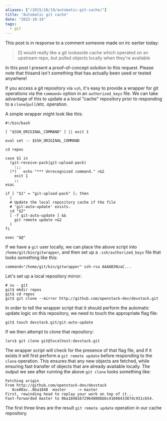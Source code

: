 ```yaml
---
aliases: ["/2015/10/19/automatic-git-cache/"]
title: "Automatic git cache"
date: "2015-10-19"
tags:
  - git
---
```


This post is in response to a comment someone made on irc earlier
today:

> [I] would really like a git lookaside cache which operated on an upstream
> repo, but pulled objects locally when they're available

In this post I present a proof-of-concept solution to this request.
Please note that thisand isn't something that has actually been used
or tested anywhere!

If you access a git repository via `ssh`, it's easy to provide a
wrapper for git operations via the `command=` option in an
`authorized_keys` file.  We can take advantage of this to update a a
local "cache" repository prior to responding to a `clone`/`pull`/etc.
operation.

A simple wrapper might look like this:

    #!/bin/bash

    [ "$SSH_ORIGINAL_COMMAND" ] || exit 1

    eval set -- $SSH_ORIGINAL_COMMAND

    cd repos

    case $1 in
      (git-receive-pack|git-upload-pack)
        :;;
      (*)	echo "*** Unrecognized command." >&2
        exit 1
        ;;
    esac

    if [ "$1" = "git-upload-pack" ]; then
      (
      # Update the local repository cache if the file 
      # 'git-auto-update' exists.
      cd "$2"
      [ -f git-auto-update ] &&
        git remote update >&2
      )
    fi

    exec "$@"

If we have a `git` user locally, we can place the above script into
`/home/git/bin/gitwrapper`, and then set up a `.ssh/authorized_keys`
file that looks something like this:

    command="/home/git/bin/gitwrapper" ssh-rsa AAAAB3NzaC...

Let's set up a local repository mirror:

    # su - git
    git$ mkdir repos
    git$ cd repos
    git$ git clone --mirror http://github.com/openstack-dev/devstack.git

In order to tell the wrapper script that it should perform the
automatic update logic on this repository, we need to touch the
appropriate flag file:

    git$ touch devstack.git/git-auto-update

If we then attempt to clone that repository:

    lars$ git clone git@localhost:devstack.git

The wrapper script will check for the presence of that flag file, and
if it exists it will first perform a `git remote update` before
responding to the `clone` operation.  This ensures that any new
objects are fetched, while ensuring fast transfer of objects that are
already available locally.  The output we see after running the above
`git clone` looks something like:

    Fetching origin
    From http://github.com/openstack-dev/devstack
       8ce00ac..0ba1848  master     -> master
    First, rewinding head to replay your work on top of it...
    Fast-forwarded master to 0ba18481672964808bbbc4160643387dc931c654.

The first three lines are the result `git remote update` operation in
our cache repository.

